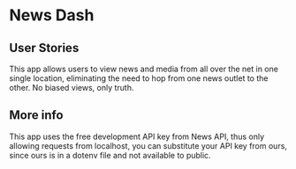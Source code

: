 # News Dash

## User Stories

This app allows users to view news and media from all over the net in one single location, eliminating the need to hop from one news outlet to the other. No biased views, only truth.

## More info

This app uses the free development API key from News API, thus only allowing requests from localhost, you can substitute your API key from ours, since ours is in a dotenv file and not available to public.

